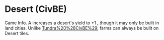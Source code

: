 # Desert (CivBE)

Game Info.
A increases a desert's yield to +1 , though it may only be built in land cities. Unlike [Tundra%20%28CivBE%29](tundra), farms can always be built on Desert tiles.